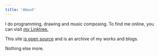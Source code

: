 ```yaml
---
title: 'About'
---
```


I do programming, drawing and music composing. To find me online, you can visit [my Linktree.](https://linktr.ee/KrLite)

This site [is open source](https://github.com/KrLite/KrLite.github.io) and is an archive of my works and blogs.

Nothing else more.
